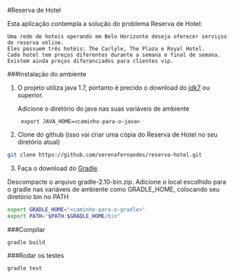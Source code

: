 #Reserva de Hotel

Esta aplicação contempla a solução do problema Reserva de Hotel:


    Uma rede de hoteis operando em Belo Horizonte deseja oferecer serviços de reserva online.
    Eles possuem três hotéis: The Carlyle, The Plaza e Royal Hotel.
    Cada hotel tem preços diferentes durante a semana e final de semana.
    Existem ainda preços diferenciados para clientes vip.

###Instalação do ambiente

1. O projeto utiliza java 1.7, portanto é precido o download do [jdk7](http://www.oracle.com/technetwork/pt/java/javase/downloads/jdk7-downloads-1880260.html) ou superior.

    Adicione o diretório do java nas suas variáveis de ambiente

        export JAVA_HOME=<caminho-para-o-java>
2. Clone do github (isso vai criar uma cópia do Reserva de Hotel no seu diretório atual)

```bash
git clone https://github.com/serenafernandes/reserva-hotel.git
```

3. Faça o download do [Gradle](https://services.gradle.org/distributions/gradle-2.10-bin.zip).

Descompacte o arquivo gradle-2.10-bin.zip.
Adicione o local escolhido para o gradle nas variáveis de ambiente como GRADLE_HOME, colocando seu diretório bin no PATH

```bash
export GRADLE_HOME="<caminho-para-o-gradle>"
export PATH="$PATH:$GRADLE_HOME/bin"
```

###Compilar

    gradle build
###Rodar os testes

    gradle test
